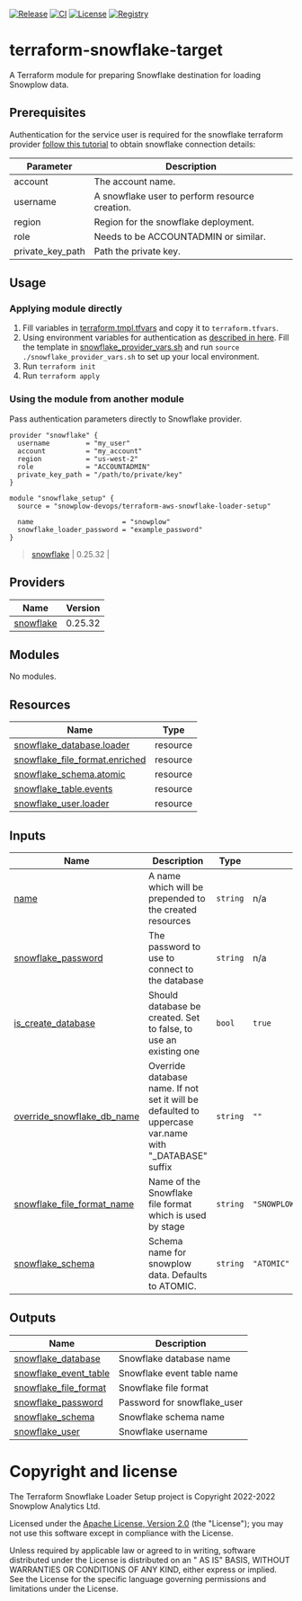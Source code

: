 [![Release][release-image]][release] [![CI][ci-image]][ci] [![License][license-image]][license] [![Registry][registry-image]][registry]

# terraform-snowflake-target

A Terraform module for preparing Snowflake destination for loading Snowplow data.

## Prerequisites

Authentication for the service user is required for the snowflake terraform provider
[follow this tutorial][snowflake-service-user-tutorial] to obtain snowflake connection details:

| Parameter | Description |
|------|---------|
| account | The account name. |
| username | A snowflake user to perform resource creation.|
| region | Region for the snowflake deployment. |
| role | Needs to be ACCOUNTADMIN or similar. |
| private_key_path | Path the private key. |

## Usage

### Applying module directly

1. Fill variables in [terraform.tmpl.tfvars](terraform.tmpl.tfvars) and copy it to `terraform.tfvars`.
2. Using environment variables for authentication as [described in here][snowflake-env-vars]. Fill the template
   in [snowflake_provider_vars.sh](snowflake_provider_vars.sh) and run
   `source ./snowflake_provider_vars.sh` to set up your local environment.
3. Run `terraform init`
4. Run `terraform apply`

### Using the module from another module

Pass authentication parameters directly to Snowflake provider.

```hcl
provider "snowflake" {
  username         = "my_user"
  account          = "my_account"
  region           = "us-west-2"
  role             = "ACCOUNTADMIN"
  private_key_path = "/path/to/private/key"
}

module "snowflake_setup" {
  source = "snowplow-devops/terraform-aws-snowflake-loader-setup"
   
  name                      = "snowplow"
  snowflake_loader_password = "example_password"
}
```
> [snowflake](#requirement\_snowflake) | 0.25.32 |

## Providers

| Name | Version |
|------|---------|
| <a name="provider_snowflake"></a> [snowflake](#provider\_snowflake) | 0.25.32 |

## Modules

No modules.

## Resources

| Name | Type |
|------|------|
| [snowflake_database.loader](https://registry.terraform.io/providers/chanzuckerberg/snowflake/0.25.32/docs/resources/database) | resource |
| [snowflake_file_format.enriched](https://registry.terraform.io/providers/chanzuckerberg/snowflake/0.25.32/docs/resources/file_format) | resource |
| [snowflake_schema.atomic](https://registry.terraform.io/providers/chanzuckerberg/snowflake/0.25.32/docs/resources/schema) | resource |
| [snowflake_table.events](https://registry.terraform.io/providers/chanzuckerberg/snowflake/0.25.32/docs/resources/table) | resource |
| [snowflake_user.loader](https://registry.terraform.io/providers/chanzuckerberg/snowflake/0.25.32/docs/resources/user) | resource |

## Inputs

| Name | Description | Type | Default | Required |
|------|-------------|------|---------|:--------:|
| <a name="input_name"></a> [name](#input\_name) | A name which will be prepended to the created resources | `string` | n/a | yes |
| <a name="input_snowflake_password"></a> [snowflake\_password](#input\_snowflake\_password) | The password to use to connect to the database | `string` | n/a | yes |
| <a name="input_is_create_database"></a> [is\_create\_database](#input\_is\_create\_database) | Should database be created. Set to false, to use an existing one | `bool` | `true` | no |
| <a name="input_override_snowflake_db_name"></a> [override\_snowflake\_db\_name](#input\_override\_snowflake\_db\_name) | Override database name. If not set it will be defaulted to uppercase var.name with "\_DATABASE" suffix | `string` | `""` | no |
| <a name="input_snowflake_file_format_name"></a> [snowflake\_file\_format\_name](#input\_snowflake\_file\_format\_name) | Name of the Snowflake file format which is used by stage | `string` | `"SNOWPLOW_ENRICHED_JSON"` | no |
| <a name="input_snowflake_schema"></a> [snowflake\_schema](#input\_snowflake\_schema) | Schema name for snowplow data. Defaults to ATOMIC. | `string` | `"ATOMIC"` | no |

## Outputs

| Name | Description |
|------|-------------|
| <a name="output_snowflake_database"></a> [snowflake\_database](#output\_snowflake\_database) | Snowflake database name |
| <a name="output_snowflake_event_table"></a> [snowflake\_event\_table](#output\_snowflake\_event\_table) | Snowflake event table name |
| <a name="output_snowflake_file_format"></a> [snowflake\_file\_format](#output\_snowflake\_file\_format) | Snowflake file format |
| <a name="output_snowflake_password"></a> [snowflake\_password](#output\_snowflake\_password) | Password for snowflake\_user |
| <a name="output_snowflake_schema"></a> [snowflake\_schema](#output\_snowflake\_schema) | Snowflake schema name |
| <a name="output_snowflake_user"></a> [snowflake\_user](#output\_snowflake\_user) | Snowflake username |


# Copyright and license

The Terraform Snowflake Loader Setup project is Copyright 2022-2022 Snowplow Analytics Ltd.

Licensed under the [Apache License, Version 2.0][license] (the "License"); you may not use this software except in
compliance with the License.

Unless required by applicable law or agreed to in writing, software distributed under the License is distributed on an "
AS IS" BASIS, WITHOUT WARRANTIES OR CONDITIONS OF ANY KIND, either express or implied. See the License for the specific
language governing permissions and limitations under the License.

[snowflake-service-user-tutorial]: https://quickstarts.snowflake.com/guide/terraforming_snowflake/index.html?index=..%2F..index#2

[snowflake-env-vars]: https://quickstarts.snowflake.com/guide/terraforming_snowflake/index.html?index=..%2F..index#3

[release]: https://github.com/snowplow-devops/terraform-snowflake-target/releases/latest
[release-image]: https://img.shields.io/github/v/release/snowplow-devops/terraform-snowflake-target

[ci]: https://github.com/snowplow-devops/terraform-snowflake-target/actions?query=workflow%3Aci
[ci-image]: https://github.com/snowplow-devops/terraform-snowflake-target/workflows/ci/badge.svg

[license]: https://www.apache.org/licenses/LICENSE-2.0
[license-image]: https://img.shields.io/badge/license-Apache--2-blue.svg?style=flat

[registry]: https://registry.terraform.io/modules/snowplow-devops/target/snowflake/latest
[registry-image]: https://img.shields.io/static/v1?label=Terraform&message=Registry&color=7B42BC&logo=terraform
